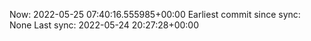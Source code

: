 Now: 2022-05-25 07:40:16.555985+00:00 Earliest commit since sync: None Last sync: 2022-05-24 20:27:28+00:00
